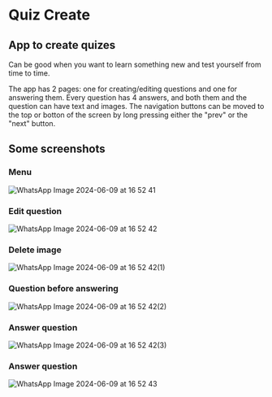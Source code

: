   # Quiz Create
  ## App to create quizes

  Can be good when you want to learn something new and test yourself from time to time.

  The app has 2 pages: one for creating/editing questions and one for answering them.
  Every question has 4 answers, and both them and the question can have text and images.
  The navigation buttons can be moved to the top or botton of the screen by long pressing either the "prev" or the "next" button.

  ## Some screenshots

  ### Menu
![WhatsApp Image 2024-06-09 at 16 52 41](https://github.com/agf13/QuizCreate/assets/61512320/4170cfdc-5a43-4b12-a4e4-6b3fb3ecee41)

  ### Edit question
  ![WhatsApp Image 2024-06-09 at 16 52 42](https://github.com/agf13/QuizCreate/assets/61512320/323a4282-8ce1-4cfc-9882-2ea4ea98687c)

  ### Delete image
  ![WhatsApp Image 2024-06-09 at 16 52 42(1)](https://github.com/agf13/QuizCreate/assets/61512320/098b0f02-155a-4503-a5a5-b8df57b40e49)

  ### Question before answering
  ![WhatsApp Image 2024-06-09 at 16 52 42(2)](https://github.com/agf13/QuizCreate/assets/61512320/2f5ab76a-6f84-41de-af6c-6a9124d1782b)

  ### Answer question
  ![WhatsApp Image 2024-06-09 at 16 52 42(3)](https://github.com/agf13/QuizCreate/assets/61512320/008e9a5c-301d-4392-bd4c-d5a25cf5c2b6)

  ### Answer question
  ![WhatsApp Image 2024-06-09 at 16 52 43](https://github.com/agf13/QuizCreate/assets/61512320/99ab0f0a-501d-4027-9c2a-90355febdeec)



